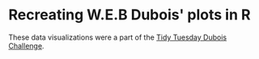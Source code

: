 # Recreating W.E.B Dubois' plots in R
These data visualizations were a part of the [Tidy Tuesday Dubois Challenge](https://github.com/rfordatascience/tidytuesday/blob/master/data/2021/2021-02-16/readme.md).